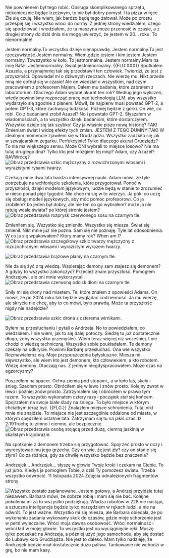 Nie powinienem był tego robić.
Obsługa skomplikowanego
sprzętu, niekoniecznie będąc
trzeźwym, to nie był dobry
pomysł. I ta pizza w ręce.
Źle się czuję. Nie wiem, jak
bardzo będę tego żałował.
Może po prostu prześpię się
i wszystko wróci do normy.
Z jednej strony wiedziałem,
czego się spodziewać
i wiedziałem, że ta maszyna
może przenosić w czasie, a z
drugiej strony do dziś dnia
nie mogę uwierzyć, że jestem
w 20... roku. To nienormalne!

Jestem normalny.To wszystko dzieje sięnaprawdę. Jestem normalny.To jest rzeczywistość.Jestem normalny. Wiem,gdzie jestem i kim jestem.Jestem normalny. Towszystko w koło. To jestnormalne. Jestem normalny.Mam na imię Rafał. Jestemnormalny. Świat jestnienormalny.
{{FLG:XXX}}
Spotkałem Azazela,
a przynajmniej tak się
przedstawił ten człowiek.
Twierdzi, że jest
z przyszłości. Opowiadał mi
o dziwnych rzeczach.
Nie wierzę mu. Nikt przede
mną nie cofnął się w czasie!
Ale on wiedział o wszystkim,
nad czym pracowałem z
profesorem Majem. Dałem mu
badania, które zabrałem
z laboratorium.
Dlaczego Adam wybrał akurat
ten rok? Według jego wyliczeń,
wtedy powinniśmy rozpocząć
pracę nad technologią LLM, aby
wszystko wydarzyło się
zgodnie z planem. Mówił, że
najpierw musi powstać GPT-2,
a potem GPT-3, które zachwycą
ludzkość. Później będzie z górki.
On wie, co robi.
Co z badaniami zrobił Azazel?
No i powstało GPT-2.
Słyszałem w wiadomościach,
a to wszystko dzięki badaniom,
które dostarczyłem. Wszystko
dzieje się tak szybko!
Czy ja właśnie pisze nową
historię? TAK! Zmieniam świat
i widzę efekty tych zmian.
JESTEM Z TEGO DUMNY!TAK!
W idealnym momencie zjawiłem
się w Grudziądzu. Wszystko
zadziało się jak w szwajcarskim
zegarku. Perfekcyjnie!
Tylko dlaczego akurat
Grudziądz? To nie ma większego
sensu. Może ONI wybrali to
miejsce losowo? Nie ma tutaj
drugiego dna?
Tylko kto jest mózgiem tej misji?
Adam, czy Azazel?
RAVWrócę?
![Obraz przedstawia szkic mężczyzny z rozwichrzonymi włosami i wyrazistymi rysami twarzy.](images/image_3.png)

Czekają mnie dwa lata bardzo
intensywnej nauki. Adam mówi,
że tyle potrzebuje na wchłonięcie
szkolenia, które przygotował.
Ponoć w przyszłości, dzięki
modelom językowym, ludzie będą
w stanie to zrozumieć w nieco
ponad pięć tygodni. Nie chce mi
się w to wierzyć.
Ja póki co uczę się obsługi modeli
językowych, aby móc pomóc
profesorowi.
Co ja zrobiłem?
bo jeden był dobry, ale nie ten co
go wybrałem? może ja nie ratuję
wcale świata?
po której stronie jestem?
![Obraz przedstawia rozprysk czerwonego sosu na czarnym tle.](images/image_5.png)

Zmieniłem się.
Wszystko się zmieniło.
Wszystko się miesza.
Świat się zmienił.
Nikt mnie już nie pozna.
Sam się nie poznaję.
Tyle lat odosobnienia.
W co ja się wpakowałem?
Który mamy rok?
When am I?
![Obraz przedstawia szczegółowy szkic twarzy mężczyzny z rozczochranymi włosami i wyrazistym wyrazem twarzy.](images/image_6.png)

![Obraz przedstawia brązowe plamy na czarnym tle.](images/image_7.png)

Nie da się żyć z tą wiedzą.
Wspierając demony sam stajesz
się demonem?
A gdyby to wszystko zakończyć?
Przecież znam przyszłość.
Pomogłem Andrzejowi,
ale oni mnie
wykorzystali.
![Obraz przedstawia czerwoną odcisk dłoni na czarnym tle.](images/image_8.png)

Śniły mi się drony nad miastem.
Te, które znałem z opowieści Adama.
On mówił, że po 2024 roku tak
będzie wyglądać codzienność.
Ja mu wierzę, ale skrycie nie chcę,
aby to co mówi, było prawdą.
Może ta przyszłość nigdy
nie nadejdzie?

![Obraz przedstawia szkic drona z czterema wirnikami.](images/image_9.png)

Byłem na przesłuchaniu i pytali o Andrzeja. No to powiedziałem, co wiedziałem. I nie wiem, jak to się dalej potoczy. Siedzę tu już dostatecznie długo, żeby wszystko przemyśleć. Wiem teraz więcej niż wcześniej. I nie chodzi o wiedzę techniczną. Wszystko sobie poukładałem. Te demony czekały na odkrycie.
Powinni Barbarę przesłuchać. Ona wie wszystko. Rozmawiałemz nią.
Moje przypuszczenia byłysłuszne. Miesza mi sięwszystko, ale wiem kto jest demonem, kto człowiekiem, a kto robotem. Widzę demony. Otaczają nas. Z jednym niegdyśpracowałem.
Może czas na egzorcyzmy?

Poszedłem na spacer. Ochra ziemia pod stopami.,
a w koło las, skały i śnieg.
Szedłem prosto. Obróciłem się w lewo i znów
prosto. Kolejny zwrot w lewo i później znów
prosto. Zatrzymałem się i obróciłem w prawo
tym razem. To wszystko wykonałem
cztery razy i początek stał się końcem.
Spojrzałęm na swoje białe ślady na śniegu.
To było miejsce w którym chciałbym teraz być.
{{FLG:}}
Znalazłem miejsce
schronienia. Tutaj nikt
mnie nie znajdzie.
To miejsce nie jest
szczególnie oddalone od
miasta, w którym
spędziłem ostatnie lata.
Zatrzymam się tu na
jakiś czas.
Iz 2:19Trochę tu zimno i ciemno,
ale bezpiecznie.
![Obraz przedstawia osobę stojącą przed dużą, ciemną jaskinią w skalistym krajobrazie.](images/image_13.png)

Na spotkanie z demonem
trzeba się przygotować.
Spojrzeć prosto w oczy
i wyrecytować mu jego
grzechy.
Czy on wie, żę jest zły?
czy on stanie się złym?
Co za różnica, gdy za
chwilę wszystko będzie
bez znaczenia?

Andrzejek... Andrzejek...
słyszę w głowie Twoje
kroki i czekam na Ciebie.
To już jutro.
Kiedyś ja pomogłem Tobie,
a dziś Ty pomożesz
światu.
Trzeba wszystko
odwrócić.
11 listopada 2024
Zdjęcia odnalezionych
fragmentów strony

![Wszystko zostało zaplanowane. Jestem gotowy, a Andrzej przyjdzie tutaj niebawem. Barbara mówi, że dobrze robię i mam się nie bać. Kolejne pokolenia mi za to wszystko podziękują. Władza robotów w 228 nie nastąpi, a sztuczna inteligencja będzie tylko narzędziem w rękach ludzi, a nie na odwrót. To jest ważne. Wszystko mi się miesza, ale Barbara obiecała, że po wykonaniu zadania wykonamy skok do czasów, gdzie moje schorzenie jest w pełni wyleczalne. Wróci moja dawna osobowość. Wróci normalność i wróci ład w mojej głowie. To wszystko jest na wyciągnięcie ręki. Muszę tylko poczekać na Andrzeja, a później użyć jego samochodu, aby się dostać do Lubawy koło Grudziądza. Nie jest to daleko. Mam tylko nadzieję, że Andrzejek będzie miał dostatecznie dużo paliwa. Tankowanie nie wchodzi w grę, bo nie mam kasy.](images/image_16.png)

